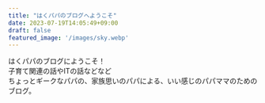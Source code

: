 ```yaml
---
title: "はくパパのブログへようこそ"
date: 2023-07-19T14:05:49+09:00
draft: false
featured_image: '/images/sky.webp'
---
```


はくパパのブログにようこそ！  
子育て関連の話やITの話などなど  
ちょっとギークなパパの、家族思いのパパによる、いい感じのパパママのためのブログ。
